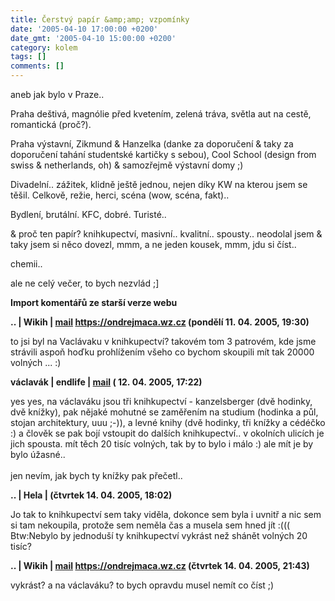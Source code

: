 ```yaml
---
title: Čerstvý papír &amp;amp; vzpomínky
date: '2005-04-10 17:00:00 +0200'
date_gmt: '2005-04-10 15:00:00 +0200'
category: kolem
tags: []
comments: []
---
```

<p>aneb jak bylo v Praze..</p>
<p>Praha deštivá, magnólie před kvetením, zelená tráva, světla aut na cestě, romantická (proč?).</p>
<p>Praha výstavní, Zikmund &amp; Hanzelka (danke za doporučení &amp; taky za doporučení
tahání studentské kartičky s sebou), Cool School (design from swiss &amp; netherlands, oh) &amp;
samozřejmě výstavní domy ;)</p>
<p>Divadelní.. zážitek, klidně ještě jednou, nejen díky KW na kterou jsem se těšil. Celkově,
režie, herci, scéna (wow, scéna, fakt)..</p>
<p>Bydlení, brutální. KFC, dobré. Turisté..</p>
<p>&amp; proč ten papír? knihkupectví, masivní.. kvalitní.. spousty.. neodolal jsem &amp;
taky jsem si něco dovezl, mmm, a ne jeden kousek, mmm, jdu si číst..</p>
<p>chemii..</p>
<p>ale ne celý večer, to bych nezvlád ;]</p>
<div class="import-komentaru">
<p><strong>Import komentářů ze starší verze webu</strong></p>
<div class="comment">
<p style="font-weight:bold"><span class="compredmet">..</span> | <span class="comname">Wikih</span> |  <a href="mailto:ondrejmaca@centrum.cz">mail</a>  <a href="https://ondrejmaca.wz.cz">https://ondrejmaca.wz.cz</a> (pondělí&nbsp;11.&nbsp;04.&nbsp;2005,&nbsp;19:30)</p>
<p>to jsi byl na Vaclávaku v knihkupectví? takovém tom 3 patrovém, kde jsme strávili aspoň hoďku prohlížením všeho co bychom skoupili mít tak 20000 volných ... :) </p>
</div>
<div class="comment">
<p style="font-weight:bold"><span class="compredmet">václavák</span> | <span class="comname">endlife</span> |  <a href="mailto:jan.martinek@post.cz">mail</a> (&nbsp;12.&nbsp;04.&nbsp;2005,&nbsp;17:22)</p>
<p>yes yes, na václaváku jsou tři knihkupectví - kanzelsberger (dvě hodinky, dvě knížky), pak nějaké mohutné se zaměřením na studium (hodinka a půl, stojan architektury, uuu ;-)), a levné knihy (dvě hodinky, tři knížky a cédéčko :) a člověk se pak bojí vstoupit do dalších knihkupectví.. v okolních ulicích je jich spousta. mít těch 20 tisíc volných, tak by to bylo i málo :) ale mít je by bylo úžasné..  <br>  <br> jen nevím, jak bych ty knížky pak přečetl.. </p>
</div>
<div class="comment">
<p style="font-weight:bold"><span class="compredmet">..</span> | <span class="comname">Hela</span> | (čtvrtek&nbsp;14.&nbsp;04.&nbsp;2005,&nbsp;18:02)</p>
<p>Jo tak to knihkupectví sem taky viděla, dokonce sem byla i uvnitř a nic sem si tam nekoupila, protože sem neměla čas a musela sem hned jít :((( <br> Btw:Nebylo by jednoduší ty knihkupectví vykrást než shánět volných 20 tisíc? </p>
</div>
<div class="comment">
<p style="font-weight:bold"><span class="compredmet">..</span> | <span class="comname">Wikih</span> |  <a href="mailto:ondrejmaca@centrum.cz">mail</a>  <a href="https://ondrejmaca.wz.cz">https://ondrejmaca.wz.cz</a> (čtvrtek&nbsp;14.&nbsp;04.&nbsp;2005,&nbsp;21:43)</p>
<p>vykrást? a na václaváku? to bych opravdu musel nemít co číst ;) </p>
</div>
</div>
